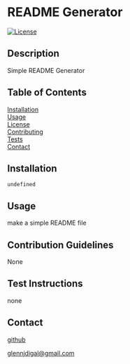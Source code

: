 # README Generator

  [![License](https://img.shields.io/badge/License-MIT-yellow.svg)](https://opensource.org/licenses/MIT)

## Description

Simple README Generator

## Table of Contents
[Installation](#Installation)  
[Usage](#Usage)  
[License](#License)  
[Contributing](#Contribution-Guidelines)  
[Tests](#How-To-Test)  
[Contact](#Contact)  

## Installation

```undefined```

## Usage

make a simple README file

## Contribution Guidelines

None

## Test Instructions

none

## Contact

[github](https://github.com/gd741)

glennjdigal@gmail.com  
